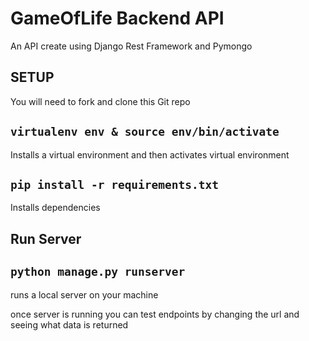 # GameOfLife Backend API
An API create using Django Rest Framework and Pymongo 

## SETUP

You will need to fork and clone this Git repo

## `virtualenv env & source env/bin/activate` 

Installs a virtual environment and then activates virtual environment

## `pip install -r requirements.txt`

Installs dependencies

## Run Server

## `python manage.py runserver`

runs a local server on your machine

once server is running you can test endpoints by changing the url and seeing what data is returned

